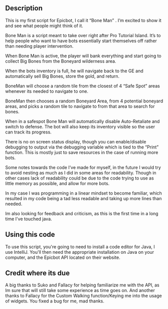 ## Description

This is my first script for Epicbot, I call it “Bone Man” . I’m excited to show it and see what people might think of it. 

Bone Man is a script meant to take over right after Pro Tutorial Island. It’s to help people who want to have bots essentially start themselves off rather than needing player intervention. 

When Bone Man is active, the player will bank everything and start going to collect Big Bones from the Boneyard wilderness area. 

When the bots inventory is full, he will navigate back to the GE and automatically sell Big Bones, store the gold, and return. 

BoneMan will choose a random tile from the closest of 4 “Safe Spot” areas whenever its needed to navigate to one. 

BoneMan then chooses a random Boneyard Area, from 4 potential boneyard areas, and picks a random tile to navigate to from that area to search for bones. 

When in a safespot Bone Man will automatically disable Auto-Retaliate and switch to defense. The bot will also keep its inventory visible so the user can track its progress.

There is no on screen status display, though you can enable/disable debugging to output via the debugging variable which is tied to the “Print” function. This is mostly just to save resources in the case of running more bots. 

Some notes towards the code I’ve made for myself, in the future I would try to avoid nesting as much as I did in some areas for readability. Though in other cases lack of readability could be due to the code trying to use as little memory as possible, and allow for more bots. 

In my case I was programming in a linear mindset to become familiar, which resulted in my code being a tad less readable and taking up more lines than needed. 

Im also looking for feedback and criticism, as this is the first time in a long time I've touched java. 

## Using this code

To use this script, you're going to need to install a code editor for Java, I use IntelliJ.
You'll then need the appropriate installation on Java on your computer, and the Epicbot API located on their website. 

## Credit where its due 

A big thanks to Suko and Fallacy for helping familiarize me with the API, as Im sure that will still take some experience as time goes on. 
And another thanks to Fallacy for the Custom Walking function/Keying me into the usage of widgets. You fixed a bug for me, mad thanks. 
